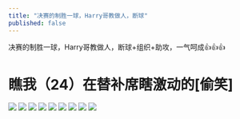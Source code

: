 ```yaml
---
title: "决赛的制胜一球，Harry哥教做人，断球"
published: false
---
```

决赛的制胜一球，Harry哥教做人，断球+组织+助攻，一气呵成👍👍👍

# 瞧我（24）在替补席瞎激动的[偷笑]

![](./1.jpg)
![](./2.jpg)
![](./3.jpg)
![](./4.jpg)
![](./5.jpg)
![](./6.jpg)
![](./7.jpg)
![](./8.jpg)
![](./9.jpg)
